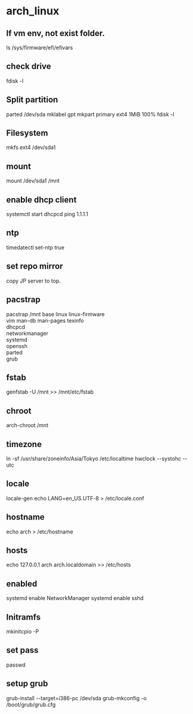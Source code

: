 # arch_linux

## If vm env, not exist folder.
ls /sys/firmware/efi/efivars

## check drive
fdisk -l

## Split partition
parted /dev/sda mklabel gpt mkpart primary ext4 1MiB 100%
fdisk -l

## Filesystem
mkfs.ext4 /dev/sda1

## mount
mount /dev/sda1 /mnt

## enable dhcp client
systemctl start dhcpcd
ping 1.1.1.1

## ntp
timedatectl set-ntp true

## set repo mirror
copy JP server to top.

## pacstrap
pacstrap /mnt base linux linux-firmware\
  vim man-db man-pages texinfo \
  dhcpcd \
  networkmanager \
  systemd \
  openssh \
  parted \
  grub

## fstab
genfstab -U /mnt >> /mnt/etc/fstab

## chroot
arch-chroot /mnt

## timezone
ln -sf /usr/share/zoneinfo/Asia/Tokyo /etc/localtime 
hwclock --systohc --utc

## locale
locale-gen
echo LANG=en_US.UTF-8 > /etc/locale.conf

## hostname
echo arch > /etc/hostname

## hosts
echo 127.0.0.1 arch arch.localdomain >> /etc/hosts

## enabled
systemd enable NetworkManager
systemd enable sshd

## Initramfs
mkinitcpio -P

## set pass
passwd

## setup grub
grub-install --target=i386-pc /dev/sda
grub-mkconfig -o /boot/grub/grub.cfg

